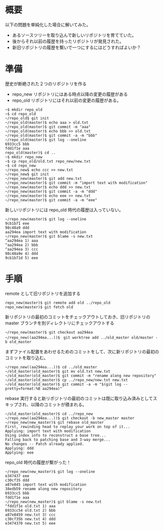 # 概要

以下の問題を単純化した場合に解いてみた。

* あるソースツリーを取り込んで新しいリポジトリを育てていた。
* 後からそれ以前の履歴を持ったリポジトリが発見された。
* 新旧リポジトリの履歴を繋いで一つにするにはどうすればよいか？

# 準備

歴史が断絶された２つのリポジトリを作る

* repo_new リポジトリにはある時点以降の変更の履歴がある
* repo_old リポジトリにはそれ以前の変更の履歴がある。

```
~$ mkdir repo_old
~$ cd repo_old
~/repo_old$ git init
~/repo_old(master)$ echo aaa > old.txt
~/repo_old(master)$ git commit -m "aaa"
~/repo_old(master)$ echo bbb >> old.txt
~/repo_old(master)$ git commit -a -m "bbb"
~/repo_old(master)$ git log --oneline
6933cc5 bbb
fdd1f1e aaa
repo_old(master)$ cd ..
~$ mkdir repo_new
~$ cp repo_old/old.txt repo_new/new.txt
~$ cd repo_new
~/repo_new$ echo ccc >> new.txt
~/repo_new$ git init
~/repo_new(master)$ git add new.txt
~/repo_new(master)$ git commit -m "import text with modification"
~/repo_new(master)$ echo ddd >> new.txt
~/repo_new(master)$ git commit -a -m "ddd"
~/repo_new(master)$ echo eee >> new.txt
~/repo_new(master)$ git commit -a -m "eee"
```

新しいリポジトリには repo_old 時代の履歴は入っていない。

```
~/repo_new(master)$ git log --oneline
9cb1b71 eee
98c48a9 ddd
aa294ea import text with modification
~/repo_new(master)$ git blame -s new.txt
^aa294ea 1) aaa
^aa294ea 2) bbb
^aa294ea 3) ccc
98c48a9e 4) ddd
9cb1b71d 5) eee
```

# 手順

remote として旧リポジトリを追加する

```
repo_new(master)$ git remote add old ../repo_old
repo_new(master)$ git fetch old
```

新リポジトリの最初のコミットをチェックアウトしておき、旧リポジトリの master ブランチを別ディレクトリにチェックアウトする

```
~/repo_new(master)$ git checkout aa294ea
~/repo_new((aa294ea...))$　git worktree add ../old_master old/master -b old_master
```

まずファイル配置をあわせるためのコミットをして、次に新リポジトリの最初のコミットを取り込む。

```
~/repo_new((aa294ea...))$ cd ../old_master
~/old_master(old_master)$ git mv old.txt new.txt
~/old_master(old_master)$ git commit -m "rename along new repository"
~/old_master(old_master)$ cp ../repo_new/new.txt new.txt
~/old_master(old_master)$ git commit -a -m "$(git log --pretty=format:%B aa294ea)"
```

rebase 実行すると新リポジトリの最初のコミットは既に取り込み済みとしてスキップされ、以降のコミットが積まれる。

```
~/old_master(old_master)$ cd ../repo_new
~/repo_new((aa294ea...))$ git checkout -b new_master master
~/repo_new(new_master)$ git rebase old_master
First, rewinding head to replay your work on top of it...
Applying: import text with modification
Using index info to reconstruct a base tree...
Falling back to patching base and 3-way merge...
No changes -- Patch already applied.
Applying: ddd
Applying: eee
```

repo_old 時代の履歴が繋がった！

```
~/repo_new(new_master)$ git log --oneline
e347437 eee
c30cf35 ddd
a87e845 import text with modification
38edb59 rename along new repository
6933cc5 bbb
fdd1f1e aaa
~/repo_new(new_master)$ git blame -s new.txt
^fdd1f1e old.txt 1) aaa
6933cc54 old.txt 2) bbb
a87e8459 new.txt 3) ccc
c30cf35b new.txt 4) ddd
e3474370 new.txt 5) eee
```
